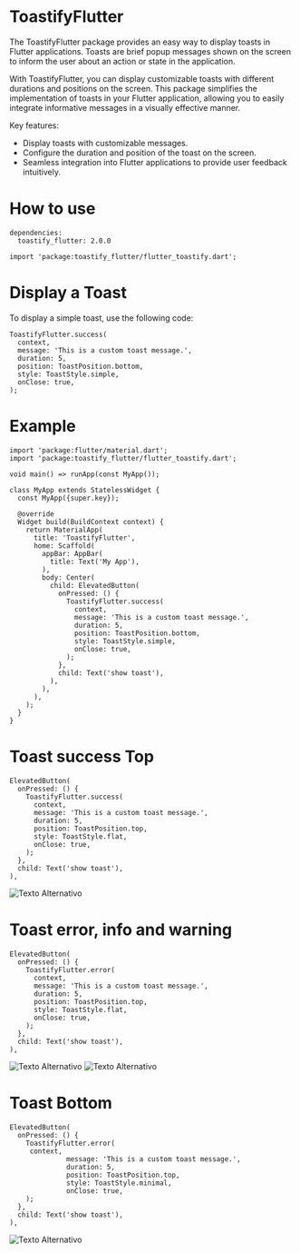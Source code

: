 # ToastifyFlutter

The ToastifyFlutter package provides an easy way to display toasts in Flutter applications. Toasts are brief popup messages shown on the screen to inform the user about an action or state in the application.

With ToastifyFlutter, you can display customizable toasts with different durations and positions on the screen. This package simplifies the implementation of toasts in your Flutter application, allowing you to easily integrate informative messages in a visually effective manner.

Key features:

- Display toasts with customizable messages.
- Configure the duration and position of the toast on the screen.
- Seamless integration into Flutter applications to provide user feedback intuitively.

# How to use

```
dependencies:
  toastify_flutter: 2.0.0
 ```


```
import 'package:toastify_flutter/flutter_toastify.dart';
 ```

# Display a Toast
To display a simple toast, use the following code:

```
ToastifyFlutter.success(
  context,
  message: 'This is a custom toast message.',
  duration: 5,
  position: ToastPosition.bottom,
  style: ToastStyle.simple,
  onClose: true,
);
 ```

 # Example

```
import 'package:flutter/material.dart';
import 'package:toastify_flutter/flutter_toastify.dart';

void main() => runApp(const MyApp());

class MyApp extends StatelessWidget {
  const MyApp({super.key});

  @override
  Widget build(BuildContext context) {
    return MaterialApp(
      title: 'ToastifyFlutter',
      home: Scaffold(
        appBar: AppBar(
          title: Text('My App'),
        ),
        body: Center(
          child: ElevatedButton(
            onPressed: () {
              ToastifyFlutter.success(
                context,
                message: 'This is a custom toast message.',
                duration: 5,
                position: ToastPosition.bottom,
                style: ToastStyle.simple,
                onClose: true,
              );
            },
            child: Text('show toast'),
          ),
        ),
      ),
    );
  }
}

```

# Toast success Top

```
ElevatedButton(
  onPressed: () {
    ToastifyFlutter.success(
      context,
      message: 'This is a custom toast message.',
      duration: 5,
      position: ToastPosition.top,
      style: ToastStyle.flat,
      onClose: true,
    );
  },
  child: Text('show toast'),
),
```
![Texto Alternativo](screenshots/capture1.png)

# Toast error, info and warning
```
ElevatedButton(
  onPressed: () {
    ToastifyFlutter.error(
      context,
      message: 'This is a custom toast message.',
      duration: 5,
      position: ToastPosition.top,
      style: ToastStyle.flat,
      onClose: true,
    );
  },
  child: Text('show toast'),
),
```

![Texto Alternativo](screenshots/capture2.png)
![Texto Alternativo](screenshots/capture3.png)


# Toast Bottom

```
ElevatedButton(
  onPressed: () {
    ToastifyFlutter.error(
     context,
              message: 'This is a custom toast message.',
              duration: 5,
              position: ToastPosition.top,
              style: ToastStyle.minimal,
              onClose: true,
    );
  },
  child: Text('show toast'),
),
```

![Texto Alternativo](screenshots/capture4.png)
